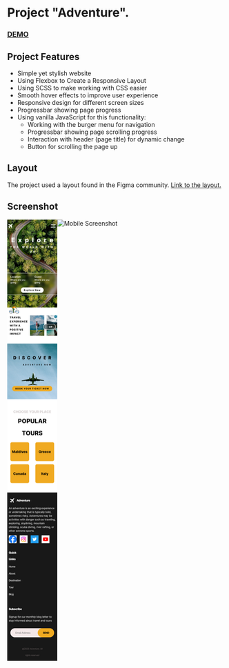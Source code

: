# Project "Adventure".

### [DEMO](https://andrew-devcoder.github.io/explore/)

## Project Features

-   Simple yet stylish website
-   Using Flexbox to Create a Responsive Layout
-   Using SCSS to make working with CSS easier
-   Smooth hover effects to improve user experience
-   Responsive design for different screen sizes
-   Progressbar showing page progress
-   Using vanilla JavaScript for this functionality:
    -   Working with the burger menu for navigation
    -   Progressbar showing page scrolling progress
    -   Interaction with header (page title) for dynamic change
    -   Button for scrolling the page up

## Layout

The project used a layout found in the Figma community. [Link to the layout.](<https://www.figma.com/file/nKuSCKtUVmeFaaCemi6RBu/web-design-(Community)-(Copy)?type=design&mode=design&t=K9kPFRzuW0jCJdiM-0>)

## Screenshot

<div style="display: flex; flex-direction: row;">
  <img src="/screenshot/mobile.png" alt="Mobile Screenshot" width="23%" >
  <img src="/screenshot/fullsize.png" alt="Mobile Screenshot" width="75%" >
</div>
